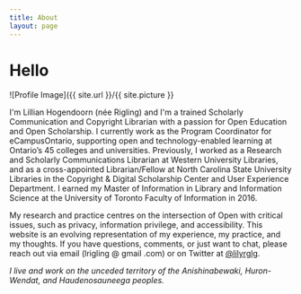 ```yaml
---
title: About
layout: page
---
```

# Hello
![Profile Image]({{ site.url }}/{{ site.picture }}

I'm Lillian Hogendoorn (née Rigling) and I'm a trained Scholarly Communication and Copyright Librarian with a passion for Open Education and Open Scholarship. I currently work as the Program Coordinator for eCampusOntario, supporting open and technology-enabled learning at Ontario’s 45 colleges and universities. Previously, I worked as a Research and Scholarly Communications Librarian at Western University Libraries, and as a cross-appointed Librarian/Fellow at North Carolina State University Libraries in the Copyright & Digital Scholarship Center and User Experience Department. I earned my Master of Information in Library and Information Science at the University of Toronto Faculty of Information in 2016. 

My research and practice centres on the intersection of Open with critical issues, such as privacy, information privilege, and accessibility. This website is an evolving representation of my experience, my practice, and my thoughts. If you have questions, comments, or just want to chat, please reach out via email (lrigling @ gmail .com) or on Twitter at [@lilyrglg](https://twitter.com/lilyrglg). 

*I live and work on the unceded territory of the Anishinabewaki, Huron-Wendat, and Haudenosauneega peoples.*

